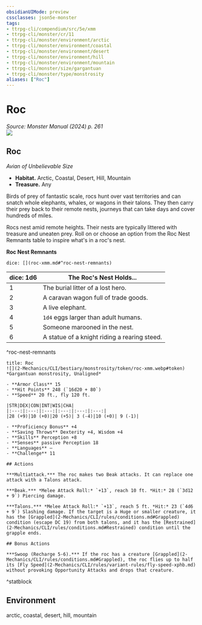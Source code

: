 ```yaml
---
obsidianUIMode: preview
cssclasses: json5e-monster
tags:
- ttrpg-cli/compendium/src/5e/xmm
- ttrpg-cli/monster/cr/11
- ttrpg-cli/monster/environment/arctic
- ttrpg-cli/monster/environment/coastal
- ttrpg-cli/monster/environment/desert
- ttrpg-cli/monster/environment/hill
- ttrpg-cli/monster/environment/mountain
- ttrpg-cli/monster/size/gargantuan
- ttrpg-cli/monster/type/monstrosity
aliases: ["Roc"]
---
```

# Roc
*Source: Monster Manual (2024) p. 261*  
![](2-Mechanics/CLI/bestiary/monstrosity/img/roc.webp#right)

## Roc

*Avian of Unbelievable Size*

- **Habitat.** Arctic, Coastal, Desert, Hill, Mountain  
- **Treasure.** Any  

Birds of prey of fantastic scale, rocs hunt over vast territories and can snatch whole elephants, whales, or wagons in their talons. They then carry their prey back to their remote nests, journeys that can take days and cover hundreds of miles.

Rocs nest amid remote heights. Their nests are typically littered with treasure and uneaten prey. Roll on or choose an option from the Roc Nest Remnants table to inspire what's in a roc's nest.

**Roc Nest Remnants**

`dice: [](roc-xmm.md#^roc-nest-remnants)`

| dice: 1d6 | The Roc's Nest Holds... |
|-----------|-------------------------|
| 1 | The burial litter of a lost hero. |
| 2 | A caravan wagon full of trade goods. |
| 3 | A live elephant. |
| 4 | `1d4` eggs larger than adult humans. |
| 5 | Someone marooned in the nest. |
| 6 | A statue of a knight riding a rearing steed. |
^roc-nest-remnants

```ad-statblock
title: Roc
![](2-Mechanics/CLI/bestiary/monstrosity/token/roc-xmm.webp#token)
*Gargantuan monstrosity, Unaligned*

- **Armor Class** 15 
- **Hit Points** 248 (`16d20 + 80`) 
- **Speed** 20 ft., fly 120 ft.

|STR|DEX|CON|INT|WIS|CHA|
|:---:|:---:|:---:|:---:|:---:|:---:|
|28 (+9)|10 (+0)|20 (+5)| 3 (-4)|10 (+0)| 9 (-1)|

- **Proficiency Bonus** +4
- **Saving Throws** Dexterity +4, Wisdom +4
- **Skills** Perception +8
- **Senses** passive Perception 18
- **Languages** —
- **Challenge** 11

## Actions

***Multiattack.*** The roc makes two Beak attacks. It can replace one attack with a Talons attack.

***Beak.*** *Melee Attack Roll:* `+13`, reach 10 ft. *Hit:* 28 (`3d12 + 9`) Piercing damage.

***Talons.*** *Melee Attack Roll:* `+13`, reach 5 ft. *Hit:* 23 (`4d6 + 9`) Slashing damage. If the target is a Huge or smaller creature, it has the [Grappled](2-Mechanics/CLI/rules/conditions.md#Grappled) condition (escape DC 19) from both talons, and it has the [Restrained](2-Mechanics/CLI/rules/conditions.md#Restrained) condition until the grapple ends.

## Bonus Actions

***Swoop (Recharge 5-6).*** If the roc has a creature [Grappled](2-Mechanics/CLI/rules/conditions.md#Grappled), the roc flies up to half its [Fly Speed](2-Mechanics/CLI/rules/variant-rules/fly-speed-xphb.md) without provoking Opportunity Attacks and drops that creature.
```
^statblock

## Environment

arctic, coastal, desert, hill, mountain
